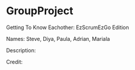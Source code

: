 # GroupProject
Getting To Know Eachother: EzScrumEzGo Edition

Names: Steve, Diya, Paula, Adrian, Mariala


Description:


Credit:




